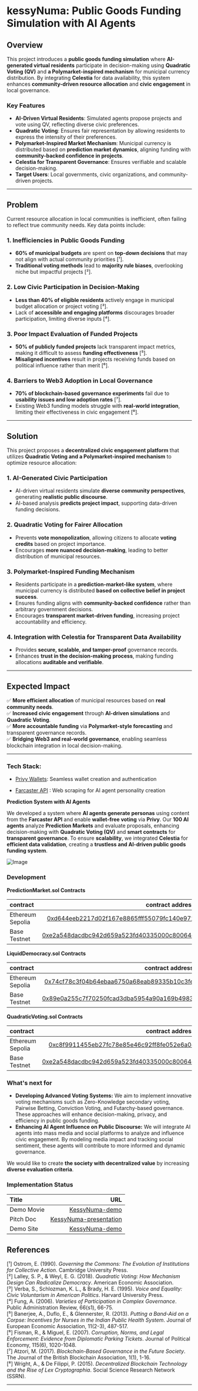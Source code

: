 # kessyNuma: Public Goods Funding Simulation with AI Agents

## **Overview**  
This project introduces a **public goods funding simulation** where **AI-generated virtual residents** participate in decision-making using **Quadratic Voting (QV)** and **a Polymarket-inspired mechanism** for municipal currency distribution. By integrating **Celestia** for data availability, this system enhances **community-driven resource allocation** and **civic engagement** in local governance.

### **Key Features**  
- **AI-Driven Virtual Residents**: Simulated agents propose projects and vote using QV, reflecting diverse civic preferences.  
- **Quadratic Voting**: Ensures fair representation by allowing residents to express the intensity of their preferences.  
- **Polymarket-Inspired Market Mechanism**: Municipal currency is distributed based on **prediction market dynamics**, aligning funding with **community-backed confidence in projects**.  
- **Celestia for Transparent Governance**: Ensures verifiable and scalable decision-making.  
- **Target Users**: Local governments, civic organizations, and community-driven projects.  

---

## **Problem**  
Current resource allocation in local communities is inefficient, often failing to reflect true community needs. Key data points include:

### **1. Inefficiencies in Public Goods Funding**  
- **60% of municipal budgets** are spent on **top-down decisions** that may not align with actual community priorities [¹].  
- **Traditional voting methods** lead to **majority rule biases**, overlooking niche but impactful projects [²].  

### **2. Low Civic Participation in Decision-Making**  
- **Less than 40% of eligible residents** actively engage in municipal budget allocation or project voting [³].  
- Lack of **accessible and engaging platforms** discourages broader participation, limiting diverse inputs [⁴].  

### **3. Poor Impact Evaluation of Funded Projects**  
- **50% of publicly funded projects** lack transparent impact metrics, making it difficult to assess **funding effectiveness** [⁵].  
- **Misaligned incentives** result in projects receiving funds based on political influence rather than merit [⁶].  

### **4. Barriers to Web3 Adoption in Local Governance**  
- **70% of blockchain-based governance experiments** fail due to **usability issues and low adoption rates** [⁷].  
- Existing Web3 funding models struggle with **real-world integration**, limiting their effectiveness in civic engagement [⁸].  

---

## **Solution**  
This project proposes a **decentralized civic engagement platform** that utilizes **Quadratic Voting and a Polymarket-inspired mechanism** to optimize resource allocation:

### **1. AI-Generated Civic Participation**  
- AI-driven virtual residents simulate **diverse community perspectives**, generating **realistic public discourse**.  
- AI-based analysis **predicts project impact**, supporting data-driven funding decisions.  

### **2. Quadratic Voting for Fairer Allocation**  
- Prevents **vote monopolization**, allowing citizens to allocate **voting credits** based on project importance.  
- Encourages **more nuanced decision-making**, leading to better distribution of municipal resources.  

### **3. Polymarket-Inspired Funding Mechanism**  
- Residents participate in a **prediction-market-like system**, where municipal currency is distributed **based on collective belief in project success**.  
- Ensures funding aligns with **community-backed confidence** rather than arbitrary government decisions.  
- Encourages **transparent market-driven funding**, increasing project accountability and efficiency.  

### **4. Integration with Celestia for Transparent Data Availability**  
- Provides **secure, scalable, and tamper-proof** governance records.  
- Enhances **trust in the decision-making process**, making funding allocations **auditable and verifiable**.  

---

## **Expected Impact**  
✅ **More efficient allocation** of municipal resources based on **real community needs**.  
✅ **Increased civic engagement** through **AI-driven simulations** and **Quadratic Voting**.  
✅ **More accountable funding** via **Polymarket-style forecasting** and transparent governance records.  
✅ **Bridging Web3 and real-world governance**, enabling seamless blockchain integration in local decision-making.  

---


### Tech Stack:

- [Privy Wallets](https://github.com/Jun0908/KessyNuma/tree/main/frontend/privy):
Seamless wallet creation and authentication

- [Farcaster API](https://github.com/Jun0908/KessyNuma/tree/main/api/Farcaster) :
Web scraping for AI agent personality creation

**Prediction System with AI Agents**

We developed a system where **AI agents generate personas** using content from the **Farcaster API** and enable **wallet-free voting** via **Privy**. Our **100 AI agents** analyze **Prediction Markets** and evaluate proposals, enhancing decision-making with **Quadratic Voting (QV)** and **smart contracts** for **transparent governance**. To ensure **scalability**, we integrated **Celestia** for **efficient data validation**, creating a **trustless and AI-driven public goods funding system**.

![Image](https://github.com/user-attachments/assets/57ec7b02-a100-48f2-a1f4-bb1c2456529f)

### Development

**PredictionMarket.sol Contracts**

| contract                   |                                                                                                                   contract address |
| :------------------------- | ---------------------------------------------------------------------------------------------------------------------------------: |
| Ethereum Sepolia    | [0xd644eeb2217d02f167e8865fff55079fc140e971](https://etherscan.io/address/0x208f38670a2ef67e6c0a6579a10191fbd7a1b535)|
| Base Testnet   | [0xe2a548dacdbc942d659a523fd40335000c80064c](https://sepolia.scrollscan.com/address/0xe2a548dacdbc942d659a523fd40335000c80064c)|

**LiquidDemocracy.sol Contracts**

| contract                   |                                                                                                                   contract address |
| :------------------------- | ---------------------------------------------------------------------------------------------------------------------------------: |
| Ethereum Sepolia    | [0x74cf78c3f04b64ebaa6750a68eab89335b10c3fe](https://etherscan.io/address/0x74cf78c3f04b64ebaa6750a68eab89335b10c3fe)|
| Base Testnet   | [0x89e0a255c7f70250fcad3dba5954a90a169b4983](https://sepolia.basescan.org/address/0x1440a247071edde7e1016b18126163d805f98c31)|

**QuadraticVoting.sol Contracts**

| contract                   |                                                                                                                   contract address |
| :------------------------- | ---------------------------------------------------------------------------------------------------------------------------------: |
| Ethereum Sepolia    | [0xc8f9911455eb27fc78e85e46c92ff8fe052e6a0e](https://sepolia.etherscan.io/tx/0xeb20bf493669058d2f544d509985c88cf70a4bc718d6d676ecf9a67fe43ec401)|
| Base Testnet    | [0xe2a548dacdbc942d659a523fd40335000c80064c](https://sepolia.basescan.org/address/0xe2a548dacdbc942d659a523fd40335000c80064c)|



### What's next for
- **Developing Advanced Voting Systems:**
We aim to implement innovative voting mechanisms such as Zero-Knowledge secondary voting, Pairwise Betting, Conviction Voting, and Futarchy-based governance. These approaches will enhance decision-making, privacy, and efficiency in public goods funding.
- **Enhancing AI Agent Influence on Public Discourse:**
We will integrate AI agents into mass media and social platforms to analyze and influence civic engagement. By modeling media impact and tracking social sentiment, these agents will contribute to more informed and dynamic governance.

We would like to create **the society with decentralized value** by increasing **diverse evaluation criteria**.


### Implementation Status

| Title          |                                                              URL |
| :------------- | ---------------------------------------------------------------: |
| Demo Movie      |                                      [KessyNuma-demo](https://youtu.be/agQj5_Lpucc)|
| Pitch Doc    |   [KessyNuma-presentation](https://www.canva.com/design/DAGVtA0iy08/Sz0p5ehf7WcXCwoIdE_ZVg/edit?utm_content=DAGVtA0iy08&utm_campaign=designshare&utm_medium=link2&utm_source=sharebutton) |
| Demo Site     |                                 [KessyNuma-demo](https://kessy-front.vercel.app/)| 


## **References**  
[¹] Ostrom, E. (1990). *Governing the Commons: The Evolution of Institutions for Collective Action*. Cambridge University Press.  
[²] Lalley, S. P., & Weyl, E. G. (2018). *Quadratic Voting: How Mechanism Design Can Radicalize Democracy*. American Economic Association.  
[³] Verba, S., Schlozman, K. L., & Brady, H. E. (1995). *Voice and Equality: Civic Voluntarism in American Politics*. Harvard University Press.  
[⁴] Fung, A. (2006). *Varieties of Participation in Complex Governance*. Public Administration Review, 66(s1), 66-75.  
[⁵] Banerjee, A., Duflo, E., & Glennerster, R. (2013). *Putting a Band-Aid on a Corpse: Incentives for Nurses in the Indian Public Health System*. Journal of European Economic Association, 11(2-3), 487-517.  
[⁶] Fisman, R., & Miguel, E. (2007). *Corruption, Norms, and Legal Enforcement: Evidence from Diplomatic Parking Tickets*. Journal of Political Economy, 115(6), 1020-1048.  
[⁷] Atzori, M. (2017). *Blockchain-Based Governance in the Future Society*. The Journal of the British Blockchain Association, 1(1), 1-16.  
[⁸] Wright, A., & De Filippi, P. (2015). *Decentralized Blockchain Technology and the Rise of Lex Cryptographia*. Social Science Research Network (SSRN).  

---

